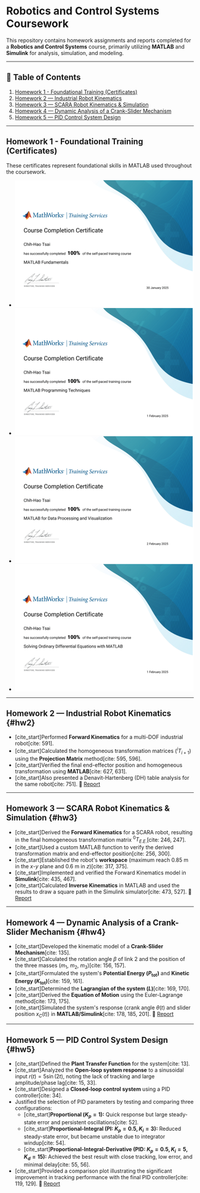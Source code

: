 # Robotics and Control Systems Coursework

This repository contains homework assignments and reports completed for a **Robotics and Control Systems** course, primarily utilizing **MATLAB** and **Simulink** for analysis, simulation, and modeling.

---

## 📑 Table of Contents
1. [Homework 1 - Foundational Training (Certificates)](#foundational-training)
2. [Homework 2 — Industrial Robot Kinematics](#hw2)
3. [Homework 3 — SCARA Robot Kinematics & Simulation](#hw3)
4. [Homework 4 — Dynamic Analysis of a Crank-Slider Mechanism](#hw4)
5. [Homework 5 — PID Control System Design](#hw5)

---
## Homework 1 - Foundational Training (Certificates)

These certificates represent foundational skills in MATLAB used throughout the coursework.

- ![MATLAB Fundamentals](./HW1/fund.png)
- ![MATLAB Programming Techniques](./HW1/PT.png)
- ![MATLAB for Data Processing and Visualization](./HW1/Vi.png)
- ![Solving Ordinary Differential Equations with MATLAB](./HW1/ODE.png)

---
## Homework 2 — Industrial Robot Kinematics {#hw2}

- [cite_start]Performed **Forward Kinematics** for a multi-DOF industrial robot[cite: 591].
- [cite_start]Calculated the homogeneous transformation matrices ($^{i}T_{i+1}$) using the **Projection Matrix** method[cite: 595, 596].
- [cite_start]Verified the final end-effector position and homogeneous transformation using **MATLAB**[cite: 627, 631].
- [cite_start]Also presented a Denavit-Hartenberg (DH) table analysis for the same robot[cite: 751].
📂 [Report](./HW2/HW2.pdf)

---
## Homework 3 — SCARA Robot Kinematics & Simulation {#hw3}

- [cite_start]Derived the **Forward Kinematics** for a SCARA robot, resulting in the final homogeneous transformation matrix $^0T_{E.E.}$[cite: 246, 247].
- [cite_start]Used a custom MATLAB function to verify the derived transformation matrix and end-effector position[cite: 256, 300].
- [cite_start]Established the robot's **workspace** (maximum reach $0.85\text{ m}$ in the $x$-$y$ plane and $0.6\text{ m}$ in $z$)[cite: 317, 375].
- [cite_start]Implemented and verified the Forward Kinematics model in **Simulink**[cite: 435, 467].
- [cite_start]Calculated **Inverse Kinematics** in MATLAB and used the results to draw a square path in the Simulink simulator[cite: 473, 527].
📂 [Report](./HW3/HW3.pdf)

---
## Homework 4 — Dynamic Analysis of a Crank-Slider Mechanism {#hw4}

- [cite_start]Developed the kinematic model of a **Crank-Slider Mechanism**[cite: 135].
- [cite_start]Calculated the rotation angle $\beta$ of link 2 and the position of the three masses ($m_1$, $m_2$, $m_3$)[cite: 156, 157].
- [cite_start]Formulated the system's **Potential Energy ($P_{\text{tot}}$)** and **Kinetic Energy ($K_{\text{tot}}$)**[cite: 159, 161].
- [cite_start]Determined the **Lagrangian of the system ($L$)**[cite: 169, 170].
- [cite_start]Derived the **Equation of Motion** using the Euler-Lagrange method[cite: 173, 175].
- [cite_start]Simulated the system's response (crank angle $\theta(t)$ and slider position $x_C(t)$) in **MATLAB/Simulink**[cite: 178, 185, 201].
📂 [Report](./HW4/HW4.pdf)

---
## Homework 5 — PID Control System Design {#hw5}

- [cite_start]Defined the **Plant Transfer Function** for the system[cite: 13].
- [cite_start]Analyzed the **Open-loop system response** to a sinusoidal input $r(t)=5\sin(2t)$, noting the lack of tracking and large amplitude/phase lag[cite: 15, 33].
- [cite_start]Designed a **Closed-loop control system** using a PID controller[cite: 34].
- Justified the selection of PID parameters by testing and comparing three configurations:
    * [cite_start]**Proportional ($K_p=1$):** Quick response but large steady-state error and persistent oscillations[cite: 52].
    * [cite_start]**Proportional-Integral (PI: $K_p=0.5, K_i=3$):** Reduced steady-state error, but became unstable due to integrator windup[cite: 54].
    * [cite_start]**Proportional-Integral-Derivative (PID: $K_p=0.5, K_i=5, K_d=15$):** Achieved the best result with close tracking, low error, and minimal delay[cite: 55, 56].
- [cite_start]Provided a comparison plot illustrating the significant improvement in tracking performance with the final PID controller[cite: 119, 129].
📂 [Report](./HW5/HW5.pdf)
